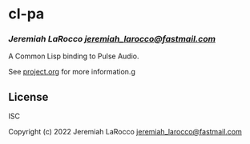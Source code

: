 # cl-pa
### _Jeremiah LaRocco <jeremiah_larocco@fastmail.com>_

A Common Lisp binding to Pulse Audio.

See [project.org](https://github.com/jl2/cl-pa/blob/master/project.org) for more information.g

## License

ISC


Copyright (c) 2022 Jeremiah LaRocco <jeremiah_larocco@fastmail.com>


